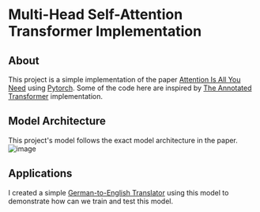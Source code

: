 # Multi-Head Self-Attention Transformer Implementation

## About
This project is a simple implementation of the paper [Attention Is All You Need](https://arxiv.org/abs/1706.03762) using [Pytorch](https://pytorch.org/). 
Some of the code here are inspired by [The Annotated Transformer](https://nlp.seas.harvard.edu/annotated-transformer/) implementation.

## Model Architecture
This project's model follows the exact model architecture in the paper.
![image](https://github.com/lloydaxeph/multi_head_attention_transformer/assets/158691653/7c382a8d-e123-41e6-aef1-aadbe919ac21)

## Applications
I created a simple [German-to-English Translator](https://github.com/lloydaxeph/german_english_translator) using this model to demonstrate how can we train and test this model. 

